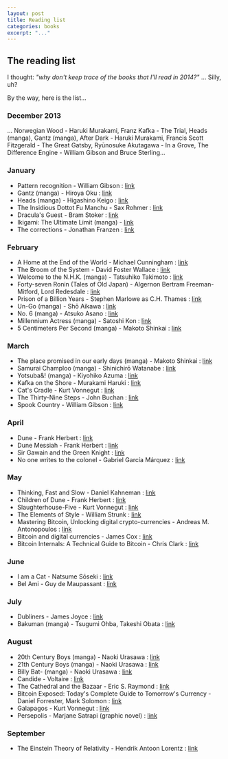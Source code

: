 ```yaml
---
layout: post
title: Reading list
categories: books
excerpt: "..."
---
```


## The reading list

I thought: _"why don't keep trace of the books that I'll read in 2014?"_ ... Silly, uh?

By the way, here is the list&#46;&#46;&#46;

### December 2013

... Norwegian Wood - Haruki Murakami, Franz Kafka - The Trial, Heads (manga), Gantz (manga), After Dark - Haruki Murakami, Francis Scott Fitzgerald - The Great Gatsby, Ryūnosuke Akutagawa - In a Grove, The Difference Engine - William Gibson and Bruce Sterling&#46;&#46;&#46;

### January

- Pattern recognition - William Gibson : [link](http://en.wikipedia.org/wiki/Pattern_Recognition_%28novel%29)
- Gantz (manga) - Hiroya Oku : [link](http://en.wikipedia.org/wiki/Gantz)
- Heads (manga) - Higashino Keigo : [link](http://www.mangahere.com/manga/heads/)
- The Insidious Dottot Fu Manchu - Sax Rohmer : [link](http://en.wikipedia.org/wiki/Nayland_Smith#Commissioner_Sir_Denis_Nayland_Smith_and_Dr._Petrie)
- Dracula's Guest - Bram Stoker : [link](http://en.wikipedia.org/wiki/Dracula's_Guest_and_Other_Weird_Stories)
- Ikigami: The Ultimate Limit (manga) - [link](http://en.wikipedia.org/wiki/Ikigami:_The_Ultimate_Limit)
- The corrections - Jonathan Franzen : [link](http://en.wikipedia.org/wiki/The_Corrections)

### February

- A Home at the End of the World - Michael Cunningham : [link](http://en.wikipedia.org/wiki/A_Home_at_the_End_of_the_World)
- The Broom of the System - David Foster Wallace : [link](http://en.wikipedia.org/wiki/The_Broom_of_the_System)
- Welcome to the N.H.K. (manga) - Tatsuhiko Takimoto : [link](http://en.wikipedia.org/wiki/Welcome_to_the_N.H.K)
- Forty-seven Ronin (Tales of Old Japan) - Algernon Bertram Freeman-Mitford, Lord Redesdale : [link](http://en.wikipedia.org/wiki/Tales_of_Old_Japan)
- Prison of a Billion Years - Stephen Marlowe as C.H. Thames : [link](http://www.feedbooks.com/book/4753/prison-of-a-billion-years)
- Un-Go (manga) - Shō Aikawa : [link](http://en.wikipedia.org/wiki/Un-Go)
- No. 6 (manga) - Atsuko Asano : [link](http://en.wikipedia.org/wiki/No._6)
- Millennium Actress (manga) - Satoshi Kon : [link](http://en.wikipedia.org/wiki/Millennium_Actress)
- 5 Centimeters Per Second (manga) - Makoto Shinkai : [link](http://en.wikipedia.org/wiki/5_Centimeters_Per_Second)

### March

- The place promised in our early days (manga) - Makoto Shinkai : [link](http://en.wikipedia.org/wiki/The_Place_Promised_in_Our_Early_Days)
- Samurai Champloo (manga) - Shinichirō Watanabe : [link](http://en.wikipedia.org/wiki/Samurai_Champloo)
- Yotsuba&! (manga) - Kiyohiko Azuma : [link](http://en.wikipedia.org/wiki/Yotsuba&!)
- Kafka on the Shore - Murakami Haruki : [link](http://en.wikipedia.org/wiki/Kafka_on_the_Shore)
- Cat's Cradle - Kurt Vonnegut : [link](http://en.wikipedia.org/wiki/Cat%27s_Cradle)
- The Thirty-Nine Steps - John Buchan : [link](http://en.wikipedia.org/wiki/The_Thirty-Nine_Steps)
- Spook Country - William Gibson : [link](http://en.wikipedia.org/wiki/Spook_Country)

### April
- Dune - Frank Herbert : [link](http://en.wikipedia.org/wiki/Dune_%28novel%29)
- Dune Messiah - Frank Herbert : [link](http://en.wikipedia.org/wiki/Dune_Messiah)
- Sir Gawain and the Green Knight : [link](http://en.wikipedia.org/wiki/Sir_Gawain_and_the_Green_Knight)
- No one writes to the colonel - Gabriel García Márquez : [link](http://en.wikipedia.org/wiki/No_One_Writes_to_the_Colonel)

### May
- Thinking, Fast and Slow - Daniel Kahneman : [link](http://en.wikipedia.org/wiki/Thinking,_Fast_and_Slow)
- Children of Dune - Frank Herbert : [link](http://en.wikipedia.org/wiki/Children_of_Dune)
- Slaughterhouse-Five - Kurt Vonnegut : [link](http://en.wikipedia.org/wiki/Slaughterhouse-Five)
- The Elements of Style - William Strunk : [link](http://en.wikipedia.org/wiki/The_Elements_of_Style)
- Mastering Bitcoin, Unlocking digital crypto-currencies - Andreas M. Antonopoulos : [link](http://shop.oreilly.com/product/0636920032281.do)
- Bitcoin and digital currencies - James Cox : [link](http://www.goodreads.com/book/show/18211407-bitcoin-and-digital-currencies)
- Bitcoin Internals: A Technical Guide to Bitcoin - Chris Clark : [link](http://www.amazon.com/Bitcoin-Internals-Technical-Guide-ebook/dp/B00DG8EPT0)

### June
- I am a Cat - Natsume Sōseki : [link](https://en.wikipedia.org/wiki/I_Am_a_Cat)
- Bel Ami - Guy de Maupassant : [link](https://en.wikipedia.org/wiki/Bel_Ami)

### July
- Dubliners - James Joyce : [link](https://en.wikipedia.org/wiki/Dubliners)
- Bakuman (manga) - Tsugumi Ohba, Takeshi Obata : [link](https://en.wikipedia.org/wiki/Bakuman)

### August
- 20th Century Boys (manga) - Naoki Urasawa : [link](http://en.wikipedia.org/wiki/20th_Century_Boys)
- 21th Century Boys (manga) - Naoki Urasawa : [link](http://en.wikipedia.org/wiki/List_of_20th_Century_Boys_chapters#21st_Century_Boys)
- Billy Bat- (manga) - Naoki Urasawa : [link](https://en.wikipedia.org/wiki/Billy_Bat)
- Candide - Voltaire : [link](http://en.wikipedia.org/wiki/Candide)
- The Cathedral and the Bazaar - Eric S. Raymond : [link](http://en.wikipedia.org/wiki/The_Cathedral_and_the_Bazaar)
- Bitcoin Exposed: Today's Complete Guide to Tomorrow's Currency - Daniel Forrester, Mark Solomon : [link](http://www.amazon.com/Bitcoin-Exposed-Complete-Tomorrows-Currency/dp/1489598669)
- Galapagos - Kurt Vonnegut : [link](https://en.wikipedia.org/wiki/Gal%C3%A1pagos_%28novel%29)
- Persepolis - Marjane Satrapi (graphic novel) : [link](https://en.wikipedia.org/wiki/Persepolis_%28comics%29)

### September
- The Einstein Theory of Relativity - Hendrik Antoon Lorentz : [link](http://www.gutenberg.org/ebooks/11335)


